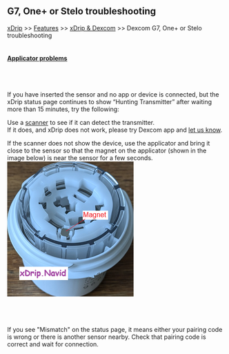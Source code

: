 ## G7, One+ or Stelo troubleshooting  
[xDrip](../../README.md) >> [Features](../Features_page.md) >> [xDrip & Dexcom](../Dexcom_page.md) >> Dexcom G7, One+ or Stelo troubleshooting  
<br/>  
  
#### [Applicator problems](./G7ApplicatorFailures.md)  
<br/>  
<br/>  
  
If you have inserted the sensor and no app or device is connected, but the xDrip status page continues to show “Hunting Transmitter” after waiting more than 15 minutes, try the following:  

Use a [scanner](../Bluetooth-Scanner.html) to see if it can detect the transmitter.  
If it does, and xDrip does not work, please try Dexcom app and [let us know](../Contact.html).  

If the scanner does not show the device, use the applicator and bring it close to the sensor so that the magnet on the applicator (shown in the image below) is near the sensor for a few seconds.  
![](./images/G7_Applicator_Magnet.png)  
<br/>  
<br/>  
  
If you see "Mismatch" on the status page, it means either your pairing code is wrong or there is another sensor nearby. Check that pairing code is correct and wait for connection.  
  
